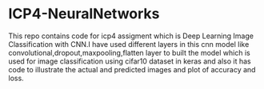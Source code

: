 # ICP4-NeuralNetworks
This repo contains code for icp4 assigment which is Deep Learning Image Classification with CNN.I have used different layers in this cnn model like convolutional,dropout,maxpooling,flatten layer to built the model which is used for image classification using cifar10 dataset in keras and also it has code to illustrate the actual and predicted images and plot of accuracy and loss.

